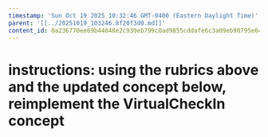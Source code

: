 ```yaml
---
timestamp: 'Sun Oct 19 2025 10:32:46 GMT-0400 (Eastern Daylight Time)'
parent: '[[../20251019_103246.8f20f3d0.md]]'
content_id: 0a236770ee69b44048e2c930eb799c0ad9855cddafe6c3a09eb90795e64aecff
---
```


# instructions: using the rubrics above and the updated concept below, reimplement the VirtualCheckIn concept
